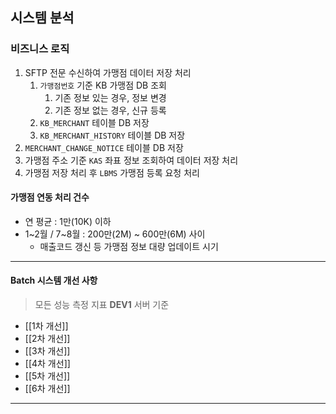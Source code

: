## 시스템 분석

### 비즈니스 로직

1. SFTP 전문 수신하여 가맹점 데이터 저장 처리 
	1. `가맹점번호` 기준 KB 가맹점 DB 조회
		1. 기존 정보 있는 경우, 정보 변경
		2. 기존 정보 없는 경우, 신규 등록
	2. `KB_MERCHANT` 테이블 DB 저장
	3. `KB_MERCHANT_HISTORY` 테이블 DB 저장
2. `MERCHANT_CHANGE_NOTICE` 테이블 DB 저장
3. 가맹점 주소 기준 `KAS` 좌표 정보 조회하여 데이터 저장 처리
4. 가맹점 저장 처리 후 `LBMS` 가맹점 등록 요청 처리

#### 가맹점 연동 처리 건수
- 연 평균 : 1만(10K) 이하
- 1~2월 / 7~8월 : 200만(2M) ~ 600만(6M) 사이
	- 매출코드 갱신 등 가맹점 정보 대량 업데이트 시기

----

#### Batch 시스템 개선 사항

> 모든 성능 측정 지표 **DEV1** 서버 기준

- [[1차 개선]]
- [[2차 개선]]
- [[3차 개선]]
- [[4차 개선]]
- [[5차 개선]]
- [[6차 개선]]

----
